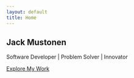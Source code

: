 ```yaml
---
layout: default
title: Home
---
```


<section class="hero">
    <div class="hero-content">
        <h1>Jack Mustonen</h1>
        <p>Software Developer | Problem Solver | Innovator</p>
        <a href="{{ site.baseurl }}/portfolio/" class="btn">Explore My Work</a>
    </div>
</section>


